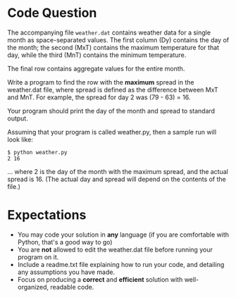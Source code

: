 # Code Question

The accompanying file `weather.dat` contains weather data for a single month as space-separated values. The first column (Dy) contains the day of the month; the second (MxT) contains the maximum temperature for that day, while the third (MnT) contains the minimum temperature.

The final row contains aggregate values for the entire month.

Write a program to find the row with the **maximum** spread in the weather.dat file, where spread is defined as the difference between MxT and MnT. For example, the spread for day 2 was (79 - 63) = 16. 

Your program should print the day of the month and spread to standard output.

Assuming that your program is called weather.py, then a sample run will look like:

    $ python weather.py
    2 16

… where 2 is the day of the month with the maximum spread, and the actual spread is 16. (The actual day and spread will depend on the contents of the file.)

# Expectations

* You may code your solution in **any** language (if you are comfortable with Python, that's a good way to go) 
* You are **not** allowed to edit the weather.dat file before running your program on it. 
* Include a readme.txt file explaining how to run your code, and detailing any assumptions you have made.
* Focus on producing a **correct** and **efficient** solution with well-organized, readable code. 
